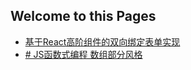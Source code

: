 ## Welcome to this Pages
* [基于React高阶组件的双向绑定表单实现](https://yjy5264.github.io/blogs/form)
* [# JS函数式编程 数组部分风格](https://yjy5264.github.io/blogs/FP)